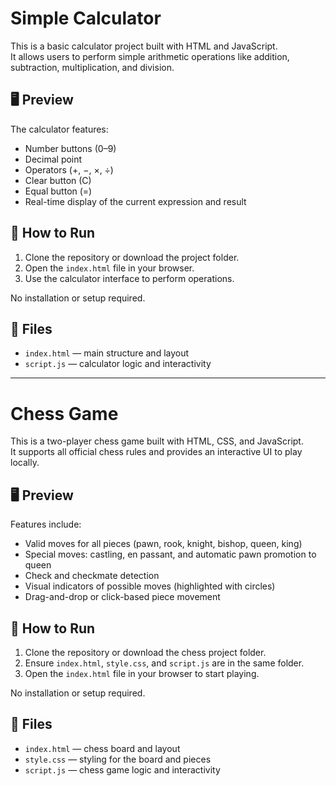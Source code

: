 # Simple Calculator

This is a basic calculator project built with HTML and JavaScript.  
It allows users to perform simple arithmetic operations like addition, subtraction, multiplication, and division.

## 🖥 Preview

The calculator features:
- Number buttons (0–9)
- Decimal point
- Operators (+, −, ×, ÷)
- Clear button (C)
- Equal button (=)
- Real-time display of the current expression and result

## 🚀 How to Run

1. Clone the repository or download the project folder.
2. Open the `index.html` file in your browser.
3. Use the calculator interface to perform operations.

No installation or setup required.

## 📁 Files

- `index.html` — main structure and layout
- `script.js` — calculator logic and interactivity

---

# Chess Game

This is a two-player chess game built with HTML, CSS, and JavaScript.  
It supports all official chess rules and provides an interactive UI to play locally.

## 🖥 Preview

Features include:
- Valid moves for all pieces (pawn, rook, knight, bishop, queen, king)
- Special moves: castling, en passant, and automatic pawn promotion to queen
- Check and checkmate detection
- Visual indicators of possible moves (highlighted with circles)
- Drag-and-drop or click-based piece movement

## 🚀 How to Run

1. Clone the repository or download the chess project folder.
2. Ensure `index.html`, `style.css`, and `script.js` are in the same folder.
3. Open the `index.html` file in your browser to start playing.

No installation or setup required.

## 📁 Files

- `index.html` — chess board and layout
- `style.css` — styling for the board and pieces
- `script.js` — chess game logic and interactivity
